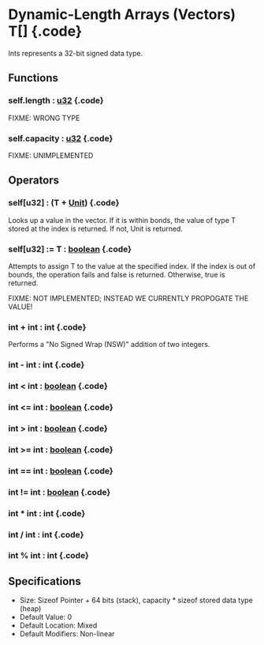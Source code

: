 # Dynamic-Length Arrays (Vectors) T[] {.code}
Ints represents a 32-bit signed data type.  



## Functions


### self.length : [u32](./u32.md) {.code}
FIXME: WRONG TYPE

### self.capacity : [u32](./u32.md) {.code}
FIXME: UNIMPLEMENTED

## Operators

### self[u32] : (T + [Unit](./Unit.md)) {.code}
Looks up a value in the vector. If it is within bonds, the value of type T stored at the index is returned. If not, Unit is returned. 

### self[u32] := T : [boolean](./boolean.md) {.code}
Attempts to assign T to the value at the specified index. If the index is out of bounds, the operation fails and false is returned. Otherwise, true is returned. 

FIXME: NOT IMPLEMENTED; INSTEAD WE CURRENTLY PROPOGATE THE VALUE!

### int + int : int {.code}

Performs a "No Signed Wrap (NSW)" addition of two integers. 


### int - int : int {.code}

### int < int : [boolean](./boolean.md) {.code}

### int <= int : [boolean](./boolean.md) {.code}

### int > int : [boolean](./boolean.md) {.code}

### int >= int : [boolean](./boolean.md) {.code}

### int == int : [boolean](./boolean.md) {.code}

### int != int : [boolean](./boolean.md) {.code}

### int * int : int {.code}

### int / int : int {.code}

### int % int : int {.code}


## Specifications 
* Size: Sizeof Pointer + 64 bits (stack), capacity * sizeof stored data type (heap)
* Default Value: 0 
* Default Location: Mixed 
* Default Modifiers: Non-linear 



